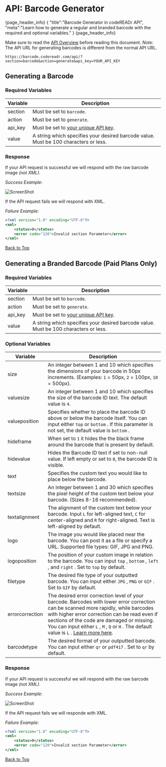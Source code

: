 <a name="head"></a><h1>API: Barcode Generator</h1>

{page_header_info}
{ "title":"Barcode Generator in codeREADr API",
  "meta":"Learn how to generate a regular and branded barcode with the required and optional variables." }
{page_header_info}

Make sure to read the [API Overview](https://www.codereadr.com/apidocs/README.md) before reading this document.
*Note:* The API URL for generating barcodes is different from the normal API URL.
```
https://barcode.codereadr.com/api/?section=barcode&action=generate&api_key=YOUR_API_KEY
```
</quote>

<a name="generate"></a><h2>Generating a Barcode</h2>

<h3>Required Variables</h3>

| Variable | Description |
| -------- | ----------- |
| section | Must be set to <code>barcode</code>. |
| action | Must be set to <code>generate</code>. |
| api_key | Must be set to [your unique API key](https://www.codereadr.com/apidocs/README.md#finding). |
| value | A string which specifies your desired barcode value. Must be 100 characters or less. |

<h3>Response</h3>

If your API request is successful we will respond with the raw barcode image <i>(not XML)</i>.

*Success Example*:

![ScreenShot](https://secure.codereadr.com/images/apidocs_standardbarcode.gif)

If the API request fails we will respond with XML.

*Failure Example*:
~~~ .xml
<?xml version="1.0" encoding="UTF-8"?>
<xml>
    <status>0</status>
    <error code="120">Invalid section Parameter</error>
</xml>
~~~

[Back to Top](#head)

<a name="generate-branded"></a><h2>Generating a Branded Barcode (Paid Plans Only)</h2>

<h3>Required Variables</h3>

| Variable | Description |
| -------- | ----------- |
| section | Must be set to <code>barcode</code>. |
| action | Must be set to <code>generate</code>. |
| api_key | Must be set to [your unique API key](https://www.codereadr.com/apidocs/README.md#finding). |
| value | A string which specifies your desired barcode value. Must be 100 characters or less. |

<h3>Optional Variables</h3>

| Variable | Description |
| -------- | ----------- |
| size | An integer between 1 and 10 which specifies the dimensions of your barcode in 50px increments. (Examples: <code>1</code> = 50px, <code>2</code> = 100px, <code>10</code> = 500px). |
| valuesize | An integer between 1 and 10 which specifies the size of the barcode ID text. The default value is <code>4</code>. |
| valueposition | Specifies whether to place the barcode ID above or below the barcode itself. You can input either <code>top</code> or <code>bottom</code> . If this parameter is not set, the default value is <code>bottom</code> . |
| hideframe | When set to <code>1</code> it hides the the black frame around the barcode that is present by default. |
| hidevalue | Hides the Barcode ID text if set to non-null value. If left empty or set to <code>0</code>, the barcode ID is visible. |
| text | Specifies the custom text you would like to place below the barcode. |
| textsize | An integer between 1 and 30 which specifies the pixel height of the custom text below your barcode. (Sizes 8-16 recommended). |
| textalignment | The alignment of the custom text below your barcode. Input <code>L</code> for left-aligned text, <code>C</code> for center-aligned and <code>R</code> for right-aligned. Text is left-aligned by default. |
| logo | The image you would like placed near the barcode. You can post it as a file or specify a URL. Supported file types: GIF, JPG and PNG. |
| logoposition | The position of your custom image in relation to the barcode. You can input <code>top</code> , <code>bottom</code> , <code>left</code> , and <code>right</code> . Set to <code>top</code> by default. |
| filetype | The desired file type of your outputted barcode. You can input either <code>JPG</code> , <code>PNG</code> or <code>GIF</code> . Set to <code>GIF</code> by default. |
| errorcorrection | The desired error correction level of your barcode. Barcodes with lower error correction can be scanned more rapidly, while barcodes with higher error correction can be read even if sections of the code are damaged or missing. You can input either <code>L</code> , <code>M</code> , <code>Q</code> or <code>H</code> . The default value is <code>L</code> . [Learn more here](http://en.wikipedia.org/wiki/Qr_code#Error_correction). |
| barcodetype | The desired format of your outputted barcode. You can input either <code>qr</code> or <code>pdf417</code> . Set to <code>qr</code> by default. |

<h3>Response</h3>

If your API request is successful we will respond with the raw barcode image <i>(not XML)</i>.

*Success Example*:

![ScreenShot](https://secure.codereadr.com/images/apidocs_brandedbarcode.jpg)

If the API request fails we will responde with XML.

*Failure Example*:
~~~ .xml
<?xml version="1.0" encoding="UTF-8"?>
<xml>
    <status>0</status>
    <error code="120">Invalid section Parameter</error>
</xml>
~~~

[Back to Top](#head)

[1]:../README.md#finding
